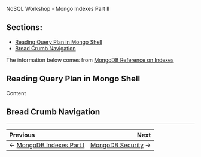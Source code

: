 NoSQL Workshop - Mongo Indexes Part II

## Sections:

* [Reading Query Plan in Mongo Shell](#reading-query-plan-in-mongo-shell)
* [Bread Crumb Navigation](#bread-crumb-navigation)

The information below comes from [MongoDB Reference on Indexes](https://docs.mongodb.com/manual/indexes/)

## Reading Query Plan in Mongo Shell

Content

## Bread Crumb Navigation
_________________________

Previous | Next
:------- | ---:
← [MongoDB Indexes Part I](./mongodb_indexes_partI.md) | [MongoDB Security](./mongodb_security.md) →
